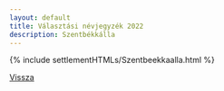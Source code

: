 ```yaml
---
layout: default
title: Választási névjegyzék 2022
description: Szentbékkálla
---
```


{% include settlementHTMLs/Szentbeekkaalla.html %}

[Vissza](../)